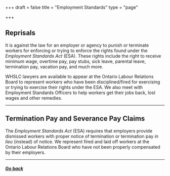 +++
draft = false
title = "Employment Standards"
type = "page"

+++
## Reprisals

It is against the law for an employer or agency to punish or terminate workers for enforcing or trying to enforce the rights found under the _Employment Standards Act_ (ESA). These rights include the right to receive minimum wage, overtime pay, pay stubs, sick leave, parental leave, termination pay, vacation pay, and much more.

WHSLC lawyers are available to appear at the Ontario Labour Relations Board to represent workers who have been disciplined/fired for exercising or trying to exercise their rights under the ESA. We also meet with Employment Standards Officers to help workers get their jobs back, lost wages and other remedies.

* * *

## Termination Pay and Severance Pay Claims

The _Employment Standards Act_ (ESA) requires that employers provide dismissed workers with proper notice of termination or termination pay _in lieu_ (instead) of notice. We represent fired and laid off workers at the Ontario Labour Relations Board who have not been properly compensated by their employers.

* * *

##### [Go back](/features/services/unlawful-dismissals/)